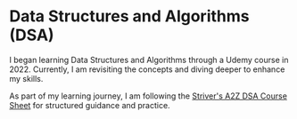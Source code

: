 # Data Structures and Algorithms (DSA)

I began learning Data Structures and Algorithms through a Udemy course in 2022. Currently, I am revisiting the concepts and diving deeper to enhance my skills. 

As part of my learning journey, I am following the [Striver's A2Z DSA Course Sheet](https://takeuforward.org/strivers-a2z-dsa-course/strivers-a2z-dsa-course-sheet-2/) for structured guidance and practice.